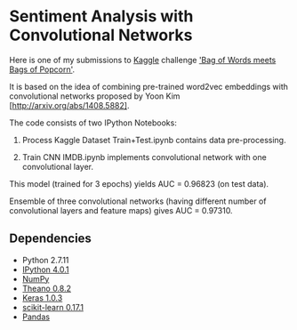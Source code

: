 # Sentiment Analysis with Convolutional Networks

Here is one of my submissions to [Kaggle](http://www.kaggle.com) challenge ['Bag of Words meets Bags of Popcorn'](https://www.kaggle.com/c/word2vec-nlp-tutorial).

It is based on the idea of combining pre-trained word2vec embeddings with convolutional networks proposed by Yoon Kim [http://arxiv.org/abs/1408.5882].

The code consists of two IPython Notebooks:

1. Process Kaggle Dataset Train+Test.ipynb contains data pre-processing.

2. Train CNN IMDB.ipynb implements convolutional network with one convolutional layer.

This model (trained for 3 epochs) yields AUC = 0.96823 (on test data).

Ensemble of three convolutional networks (having different number of convolutional layers and feature maps) gives AUC = 0.97310.

## Dependencies

* Python 2.7.11
* [IPython 4.0.1](http://ipython.org/)
* [NumPy](http://www.numpy.org/)
* [Theano 0.8.2](https://github.com/Theano/Theano/releases/tag/rel-0.8.2)
* [Keras 1.0.3](https://github.com/fchollet/keras/releases/tag/1.0.3)
* [scikit-learn 0.17.1](https://github.com/scikit-learn/scikit-learn/releases/tag/0.17.1)
* [Pandas](http://pandas.pydata.org/)

